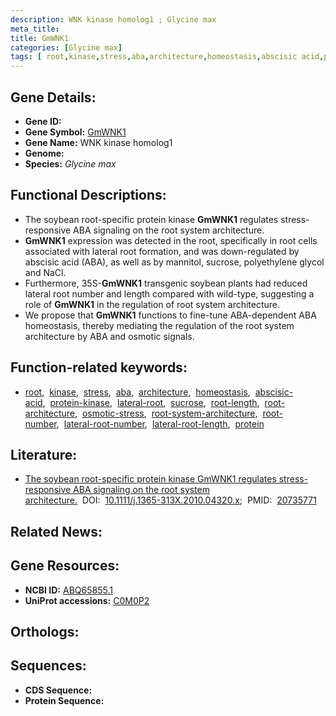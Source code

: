 ```yaml
---
description: WNK kinase homolog1 ; Glycine max
meta_title:
title: GmWNK1
categories: [Glycine max]
tags: [ root,kinase,stress,aba,architecture,homeostasis,abscisic acid,protein kinase,lateral root,sucrose,root length,root architecture,osmotic stress,root system architecture,root number,lateral root number,lateral root length,protein ]
---
```


## Gene Details:
- **Gene ID:** []()
- **Gene Symbol:** <u>GmWNK1</u>
- **Gene Name:** WNK kinase homolog1
- **Genome:** []()
- **Species:** *Glycine max*

## Functional Descriptions:
   - The soybean root-specific protein kinase **GmWNK1** regulates stress-responsive ABA signaling on the root system architecture.
   - **GmWNK1** expression was detected in the root, specifically in root cells associated with lateral root formation, and was down-regulated by abscisic acid (ABA), as well as by mannitol, sucrose, polyethylene glycol and NaCl.
   - Furthermore, 35S-**GmWNK1** transgenic soybean plants had reduced lateral root number and length compared with wild-type, suggesting a role of **GmWNK1** in the regulation of root system architecture. 
   - We propose that **GmWNK1** functions to fine-tune ABA-dependent ABA homeostasis, thereby mediating the regulation of the root system architecture by ABA and osmotic signals.

## Function-related keywords:
   - [root](/tags/root/),&nbsp;&nbsp;[kinase](/tags/kinase/),&nbsp;&nbsp;[stress](/tags/stress/),&nbsp;&nbsp;[aba](/tags/aba/),&nbsp;&nbsp;[architecture](/tags/architecture/),&nbsp;&nbsp;[homeostasis](/tags/homeostasis/),&nbsp;&nbsp;[abscisic-acid](/tags/abscisic-acid/),&nbsp;&nbsp;[protein-kinase](/tags/protein-kinase/),&nbsp;&nbsp;[lateral-root](/tags/lateral-root/),&nbsp;&nbsp;[sucrose](/tags/sucrose/),&nbsp;&nbsp;[root-length](/tags/root-length/),&nbsp;&nbsp;[root-architecture](/tags/root-architecture/),&nbsp;&nbsp;[osmotic-stress](/tags/osmotic-stress/),&nbsp;&nbsp;[root-system-architecture](/tags/root-system-architecture/),&nbsp;&nbsp;[root-number](/tags/root-number/),&nbsp;&nbsp;[lateral-root-number](/tags/lateral-root-number/),&nbsp;&nbsp;[lateral-root-length](/tags/lateral-root-length/),&nbsp;&nbsp;[protein](/tags/protein/)

## Literature:
   - [The soybean root-specific protein kinase GmWNK1 regulates stress-responsive ABA signaling on the root system architecture.](https://doi.org/10.1111/j.1365-313X.2010.04320.x)&nbsp;&nbsp;DOI:&nbsp;&nbsp;[10.1111/j.1365-313X.2010.04320.x](https://doi.org/10.1111/j.1365-313X.2010.04320.x);&nbsp;&nbsp;PMID:&nbsp;&nbsp;[20735771](https://pubmed.ncbi.nlm.nih.gov/20735771/)

## Related News:

## Gene Resources:
- **NCBI ID:**  [ABQ65855.1](https://www.ncbi.nlm.nih.gov/gene/?term=ABQ65855.1)
- **UniProt accessions:**  [C0M0P2](https://www.uniprot.org/uniprotkb/C0M0P2/entry)

## Orthologs:

## Sequences:
- **CDS Sequence:**
- **Protein Sequence:**
